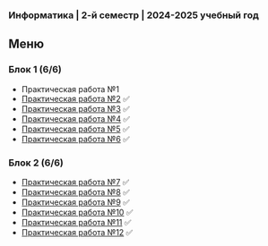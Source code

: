 ### Информатика | 2-й семестр | 2024-2025 учебный год

## Меню

### Блок 1 (6/6)
- Практическая работа №1
- [Практическая работа №2](https://github.com/RealJungleBird/Tasks/blob/main/Информатика/Блок%201/Практическая%20работа%20№2.pdf) :white_check_mark:
- [Практическая работа №3](https://github.com/RealJungleBird/Tasks/blob/main/Информатика/Блок%201/Практическая%20работа%20№3.pdf) :white_check_mark:
- [Практическая работа №4](https://github.com/RealJungleBird/Tasks/blob/main/Информатика/Блок%201/Практическая%20работа%20№4.pdf) :white_check_mark:
- [Практическая работа №5](https://github.com/RealJungleBird/Tasks/blob/main/Информатика/Блок%201/Практическая%20работа%20№5.pdf) :white_check_mark:
- [Практическая работа №6](https://github.com/RealJungleBird/Tasks/blob/main/Информатика/Блок%201/Практическая%20работа%20№6.pdf) :white_check_mark:

### Блок 2 (6/6)
- [Практическая работа №7](https://github.com/RealJungleBird/Tasks/blob/main/Информатика/Блок%202/Практическая%20работа%20№7.pdf) :white_check_mark:
- [Практическая работа №8](https://github.com/RealJungleBird/Tasks/blob/main/Информатика/Блок%202/Практическая%20работа%20№8.pdf) :white_check_mark:
- [Практическая работа №9](https://github.com/RealJungleBird/Tasks/blob/main/Информатика/Блок%202/Практическая%20работа%20№9.pdf) :white_check_mark:
- [Практическая работа №10](https://github.com/RealJungleBird/Tasks/blob/main/Информатика/Блок%202/Практическая%20работа%20№10.pdf) :white_check_mark:
- [Практическая работа №11](https://github.com/RealJungleBird/Tasks/blob/main/Информатика/Блок%202/Практическая%20работа%20№11.pdf) :white_check_mark:
- [Практическая работа №12](https://github.com/RealJungleBird/Tasks/blob/main/Информатика/Блок%202/Практическая%20работа%20№12.pdf) :white_check_mark:
